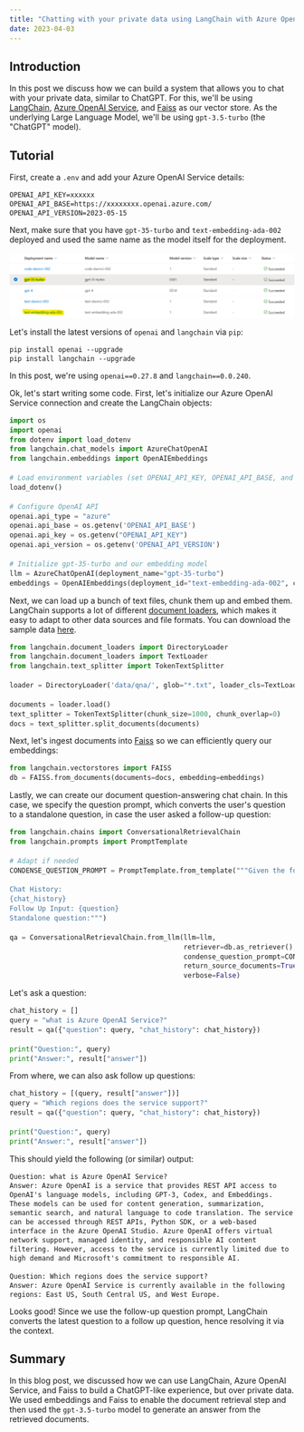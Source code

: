 ```yaml
---
title: "Chatting with your private data using LangChain with Azure OpenAI Service"
date: 2023-04-03
---
```

## Introduction

In this post we discuss how we can build a system that allows you to chat with your private data, similar to ChatGPT. For this, we'll be using [LangChain](https://docs.langchain.com/docs/), [Azure OpenAI Service](https://azure.microsoft.com/en-us/products/cognitive-services/openai-service), and [Faiss](https://github.com/facebookresearch/faiss) as our vector store. As the underlying Large Language Model, we'll be using `gpt-3.5-turbo` (the "ChatGPT" model).

## Tutorial

First, create a `.env` and add your Azure OpenAI Service details:

```
OPENAI_API_KEY=xxxxxx
OPENAI_API_BASE=https://xxxxxxxx.openai.azure.com/
OPENAI_API_VERSION=2023-05-15
```

Next, make sure that you have `gpt-35-turbo` and `text-embedding-ada-002` deployed and used the same name as the model itself for the deployment.

![Azure OpenAI Service Model Deployments](/images/model_deployments_chatgpt.png "Azure OpenAI Service Model Deployments")

Let's install the latest versions of `openai` and `langchain` via `pip`:

```
pip install openai --upgrade
pip install langchain --upgrade
```

In this post, we're using `openai==0.27.8` and `langchain==0.0.240`.

Ok, let's start writing some code. First, let's initialize our Azure OpenAI Service connection and create the LangChain objects:

```python
import os
import openai
from dotenv import load_dotenv
from langchain.chat_models import AzureChatOpenAI
from langchain.embeddings import OpenAIEmbeddings

# Load environment variables (set OPENAI_API_KEY, OPENAI_API_BASE, and OPENAI_API_VERSION in .env)
load_dotenv()

# Configure OpenAI API
openai.api_type = "azure"
openai.api_base = os.getenv('OPENAI_API_BASE')
openai.api_key = os.getenv("OPENAI_API_KEY")
openai.api_version = os.getenv('OPENAI_API_VERSION')

# Initialize gpt-35-turbo and our embedding model
llm = AzureChatOpenAI(deployment_name="gpt-35-turbo")
embeddings = OpenAIEmbeddings(deployment_id="text-embedding-ada-002", chunk_size=1)
```

Next, we can load up a bunch of text files, chunk them up and embed them. LangChain supports a lot of different [document loaders](https://python.langchain.com/en/latest/modules/indexes/document_loaders.html), which makes it easy to adapt to other data sources and file formats. You can download the sample data [here](https://github.com/microsoft/azure-openai-in-a-day-workshop/tree/main/data/qna).

```python
from langchain.document_loaders import DirectoryLoader
from langchain.document_loaders import TextLoader
from langchain.text_splitter import TokenTextSplitter

loader = DirectoryLoader('data/qna/', glob="*.txt", loader_cls=TextLoader, loader_kwargs={'autodetect_encoding': True})

documents = loader.load()
text_splitter = TokenTextSplitter(chunk_size=1000, chunk_overlap=0)
docs = text_splitter.split_documents(documents)
```

Next, let's ingest documents into [Faiss](https://github.com/facebookresearch/faiss) so we can efficiently query our embeddings:

```python
from langchain.vectorstores import FAISS
db = FAISS.from_documents(documents=docs, embedding=embeddings)
```

Lastly, we can create our document question-answering chat chain. In this case, we specify the question prompt, which converts the user's question to a standalone question, in case the user asked a follow-up question:

```python
from langchain.chains import ConversationalRetrievalChain
from langchain.prompts import PromptTemplate

# Adapt if needed
CONDENSE_QUESTION_PROMPT = PromptTemplate.from_template("""Given the following conversation and a follow up question, rephrase the follow up question to be a standalone question.

Chat History:
{chat_history}
Follow Up Input: {question}
Standalone question:""")

qa = ConversationalRetrievalChain.from_llm(llm=llm,
                                           retriever=db.as_retriever(),
                                           condense_question_prompt=CONDENSE_QUESTION_PROMPT,
                                           return_source_documents=True,
                                           verbose=False)
```

Let's ask a question:

```python
chat_history = []
query = "what is Azure OpenAI Service?"
result = qa({"question": query, "chat_history": chat_history})

print("Question:", query)
print("Answer:", result["answer"])
```

From where, we can also ask follow up questions:

```python
chat_history = [(query, result["answer"])]
query = "Which regions does the service support?"
result = qa({"question": query, "chat_history": chat_history})

print("Question:", query)
print("Answer:", result["answer"])
```

This should yield the following (or similar) output:

```
Question: what is Azure OpenAI Service?
Answer: Azure OpenAI is a service that provides REST API access to OpenAI's language models, including GPT-3, Codex, and Embeddings. These models can be used for content generation, summarization, semantic search, and natural language to code translation. The service can be accessed through REST APIs, Python SDK, or a web-based interface in the Azure OpenAI Studio. Azure OpenAI offers virtual network support, managed identity, and responsible AI content filtering. However, access to the service is currently limited due to high demand and Microsoft's commitment to responsible AI.

Question: Which regions does the service support?
Answer: Azure OpenAI Service is currently available in the following regions: East US, South Central US, and West Europe.
```

Looks good! Since we use the follow-up question prompt, LangChain converts the latest question to a follow up question, hence resolving it via the context.

## Summary

In this blog post, we discussed how we can use LangChain, Azure OpenAI Service, and Faiss to build a ChatGPT-like experience, but over private data. We used embeddings and Faiss to enable the document retrieval step and then used the `gpt-3.5-turbo` model to generate an answer from the retrieved documents.
